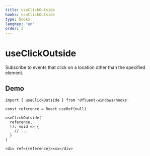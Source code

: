 ```yaml
---
title: useClickOutside
hooks: useClickOutside
type: hooks
langKey: "en"
order: 3
---
```


# useClickOutside

<p class="description">Subscribe to events that click on a location other than the specified element.</p>

## Demo

```tsx
import { useClickOutside } from '@fluent-windows/hooks'

const reference = React.useRef(null)

useClickOutside(
  reference,
  (): void => {
    // ...
  }
)

<div ref={reference}>xxx</div>
```
